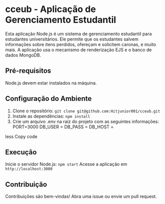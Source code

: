 # cceub - Aplicação de Gerenciamento Estudantil


Esta aplicação Node.js é um sistema de gerenciamento estudantil para estudantes universitários. Ele permite que os estudantes salvem informações sobre itens perdidos, ofereçam e solicitem caronas, e muito mais. A aplicação usa o mecanismo de renderização EJS e o banco de dados MongoDB.

## Pré-requisitos

Node.js devem estar instalados na máquina.

## Configuração do Ambiente

1. Clone o repositório: `git clone git@github.com:Hitjunior001/cceub.git`
2. Instale as dependências: `npm install`
3. Crie um arquivo .env na raiz do projeto com as seguintes informações:
PORT=3000
DB_USER = <USER>
DB_PASS = <PASSWORD>
DB_HOST = <HOST>

less
Copy code

## Execução

Inicie o servidor Node.js: `npm start`
Acesse a aplicação em `http://localhost:3000`

## Contribuição

Contribuições são bem-vindas! Abra uma issue ou envie um pull request.
